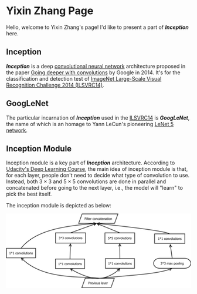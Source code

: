 # Yixin Zhang Page

Hello, welcome to Yixin Zhang's page! I'd like to present a part of ***Inception*** here. 

## Inception
***Inception*** is a deep [convolutional neural network](https://en.wikipedia.org/wiki/Convolutional_neural_network) architecture proposed in the paper [Going deeper with convolutions](https://arxiv.org/abs/1409.4842) by Google in 2014. It's for the classification and detection test of [ImageNet Large-Scale Visual Recognition Challenge 2014 (ILSVRC14)](http://www.image-net.org/challenges/LSVRC/2014/).

## GoogLeNet
The particular incarnation of ***Inception*** used in the [ILSVRC14](http://www.image-net.org/challenges/LSVRC/2014/) is ***GoogLeNet***, the name of which is an homage to Yann LeCun's pioneering [LeNet 5 network](http://yann.lecun.com/exdb/publis/pdf/lecun-89e.pdf).

## Inception Module
Inception module is a key part of ***Inception*** architecture. According to [Udacity's Deep Learning Course](https://www.udacity.com/course/deep-learning--ud730), the main idea of inception module is that, for each layer, people don't need to decide what type of convolution to use. Instead, both $3\times3$ and $5\times5$ convolutions are done in parallel and concatenated before going to the next layer, i.e., the model will "learn" to pick the best itself.

The inception module is depicted as below:

![Sample diagram](Inception_Yixin_Zhang.svg)
